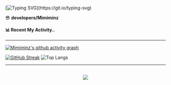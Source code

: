 [![Typing SVG](https://readme-typing-svg.demolab.com?font=Sriracha&weight=400&size=60&duration=5001&pause=1000&color=6A5ACD&center=true&vCenter=true&width=900&height=300&lines=Hello+World!+I'm+Minz+👀;)](https://git.io/typing-svg)

<summary>😎 <b>developers/Mimiminz</b></summary>

#### 📊 Recent My Activity..

<hr/>

[![Mimiminz's github activity graph](https://github-readme-activity-graph.vercel.app/graph?username=Mimiminz&bg_color=020715&color=8A2BE2&line=8A2BE2&point=8977ad&area=true&hide_border=true)](https://github.com/ashutosh00710/github-readme-activity-graph)

[![GitHub Streak](https://streak-stats.demolab.com?user=Mimiminz&mode=weekly&card_width=450&hide_border=true&background=020715&stroke=8A2BE2&ring=8A2BE2&fire=9400D3&excludeDaysLabel=6A5ACD&sideLabels=928AFA&currStreakNum=9C31FF&sideNums=9C31FF&dates=928AFA&currStreakLabel=928AFA)](https://git.io/streak-stats)
![Top Langs](https://github-readme-stats.vercel.app/api/top-langs/?username=Mimiminz&layout=compact&hide_border=true&bg_color=020715&card_width=350&text_color=E6E5FA&title_color=6A5ACD)

<hr/>
<br/>  
<div align="center">
<img src="https://komarev.com/ghpvc/?username=Mimiminz&&style=flat-square&color=8A2BE2"/>
</div>  
  
<br/>
